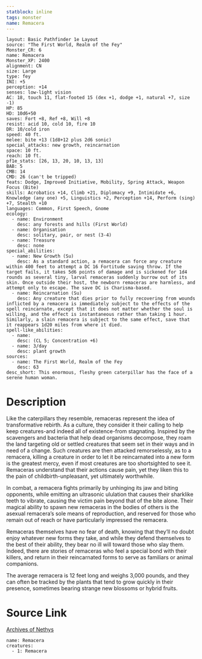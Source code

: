 ```yaml
---
statblock: inline
tags: monster
name: Remacera
---
```

```statblock
layout: Basic Pathfinder 1e Layout
source: "The First World, Realm of the Fey"
Monster_CR: 6
name: Remacera
Monster_XP: 2400
alignment: CN
size: Large
type: fey
INI: +5
perception: +14
senses: low-light vision
AC: 18, touch 11, flat-footed 15 (dex +1, dodge +1, natural +7, size -1)
HP: 85
HD: 10d6+50
saves: Fort +8, Ref +8, Will +8
resist: acid 10, cold 10, fire 10
DR: 10/cold iron
speed: 40 ft.
melee: bite +13 (1d8+12 plus 2d6 sonic)
special_attacks: new growth, reincarnation
space: 10 ft.
reach: 10 ft.
pf1e_stats: [26, 13, 20, 10, 13, 13]
BAB: 5
CMB: 14
CMD: 26 (can't be tripped)
feats: Dodge, Improved Initiative, Mobility, Spring Attack, Weapon Focus (Bite)
skills: Acrobatics +14, Climb +21, Diplomacy +9, Intimidate +6, Knowledge (any one) +5, Linguistics +2, Perception +14, Perform (sing) +7, Stealth +10
languages: Common, First Speech, Gnome
ecology:
  - name: Environment
    desc: any forests and hills (First World)
  - name: Organisation
    desc: solitary, pair, or nest (3-4)
  - name: Treasure
    desc: none
special_abilities:
  - name: New Growth (Su)
    desc: As a standard action, a remacera can force any creature within 400 feet to attempt a DC 16 Fortitude saving throw. If the target fails, it takes 5d6 points of damage and is sickened for 1d4 rounds as several tiny, larval remaceras suddenly burrow out of its skin. Once outside their host, the newborn remaceras are harmless, and attempt only to escape. The save DC is Charisma-based.
  - name: Reincarnation (Su)
    desc: Any creature that dies prior to fully recovering from wounds inflicted by a remacera is immediately subject to the effects of the spell reincarnate, except that it does not matter whether the soul is willing, and the effect is instantaneous rather than taking 1 hour. Similarly, a slain remacera is subject to the same effect, save that it reappears 1d20 miles from where it died.
spell-like_abilities:
  - name:
    desc: (CL 5; Concentration +6)
  - name: 3/day
    desc: plant growth
sources:
  - name: The First World, Realm of the Fey
    desc: 63
desc_short: This enormous, fleshy green caterpillar has the face of a serene human woman.
```
# Description
Like the caterpillars they resemble, remaceras represent the idea of transformative rebirth. As a culture, they consider it their calling to help keep creatures-and indeed all of existence-from stagnating. Inspired by the scavengers and bacteria that help dead organisms decompose, they roam the land targeting old or settled creatures that seem set in their ways and in need of a change. Such creatures are then attacked remorselessly, as to a remacera, killing a creature in order to let it be reincarnated into a new form is the greatest mercy, even if most creatures are too shortsighted to see it. Remaceras understand that their actions cause pain, yet they liken this to the pain of childbirth-unpleasant, yet ultimately worthwhile.

 In combat, a remacera fights primarily by unhinging its jaw and biting opponents, while emitting an ultrasonic ululation that causes their sharklike teeth to vibrate, causing the victim pain beyond that of the bite alone. Their magical ability to spawn new remaceras in the bodies of others is the asexual remacera’s sole means of reproduction, and reserved for those who remain out of reach or have particularly impressed the remacera.

 Remaceras themselves have no fear of death, knowing that they’ll no doubt enjoy whatever new forms they take, and while they defend themselves to the best of their ability, they bear no ill will toward those who slay them. Indeed, there are stories of remaceras who feel a special bond with their killers, and return in their reincarnated forms to serve as familiars or animal companions.

 The average remacera is 12 feet long and weighs 3,000 pounds, and they can often be tracked by the plants that tend to grow quickly in their presence, sometimes bearing strange new blossoms or hybrid fruits.
# Source Link
[Archives of Nethys](https://aonprd.com/MonsterDisplay.aspx?ItemName=Remacera)
```encounter-table
name: Remacera
creatures:
  - 1: Remacera
```
